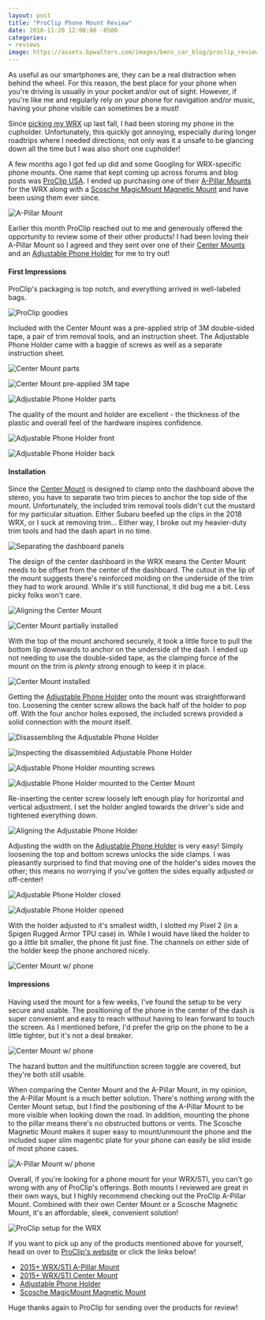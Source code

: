 ```yaml
---
layout: post
title: "ProClip Phone Mount Review"
date: 2018-11-20 12:00:00 -0500
categories:
- reviews
image: https://assets.bpwalters.com/images/bens_car_blog/proclip_review/proclip_center_with_phone.jpg
---
```


<span class="is-first-letter">A</span>s useful as our smartphones are, they can be a real distraction when behind the wheel. For this reason, the best place for your phone when you're driving is usually in your pocket and/or out of sight. However, if you're like me and regularly rely on your phone for navigation and/or music, having your phone visible can sometimes be a must!

Since [picking my WRX](/taking-delivery-of-my-wrx) up last fall, I had been storing my phone in the cupholder. Unfortunately, this quickly got annoying, especially during longer roadtrips where I needed directions; not only was it a unsafe to be glancing down all the time but I was also short one cupholder!

A few months ago I got fed up did and some Googling for WRX-specific phone mounts. One name that kept coming up across forums and blog posts was [ProClip USA](https://proclipusa.com). I ended up purchasing one of their [A-Pillar Mounts](https://www.proclipusa.com/product/804748-proclip-left-mount) for the WRX along with a [Scosche MagicMount Magnetic Mount](https://amzn.to/2DO8K8I) and have been using them ever since.

![A-Pillar Mount](https://assets.bpwalters.com/images/bens_car_blog/proclip_review/apillar_mount.jpg)

Earlier this month ProClip reached out to me and generously offered the opportunity to review some of their other products! I had been loving their A-Pillar Mount so I agreed and they sent over one of their [Center Mounts](https://www.proclipusa.com/product/241507-proclip-center-dash-mount) and an [Adjustable Phone Holder](https://www.proclipusa.com/product/adjustable-phone-holder) for me to try out!

#### First Impressions

ProClip's packaging is top notch, and everything arrived in well-labeled bags.

![ProClip goodies](https://assets.bpwalters.com/images/bens_car_blog/proclip_review/proclip_package_contents.jpg)

Included with the Center Mount was a pre-applied strip of 3M double-sided tape, a pair of trim removal tools, and an instruction sheet. The Adjustable Phone Holder came with a baggie of screws as well as a separate instruction sheet.

![Center Mount parts](https://assets.bpwalters.com/images/bens_car_blog/proclip_review/center_mount_packaging.jpg)

![Center Mount pre-applied 3M tape](https://assets.bpwalters.com/images/bens_car_blog/proclip_review/center_mount_tape.jpg)

![Adjustable Phone Holder parts](https://assets.bpwalters.com/images/bens_car_blog/proclip_review/adjustable_holder_packaging.jpg)


The quality of the mount and holder are excellent - the thickness of the plastic and overall feel of the hardware inspires confidence.

![Adjustable Phone Holder front](https://assets.bpwalters.com/images/bens_car_blog/proclip_review/adjustable_holder_front.jpg)

![Adjustable Phone Holder back](https://assets.bpwalters.com/images/bens_car_blog/proclip_review/adjustable_holder_back.jpg)


#### Installation

Since the [Center Mount](https://www.proclipusa.com/product/241507-proclip-center-dash-mount) is designed to clamp onto the dashboard above the stereo, you have to separate two trim pieces to anchor the top side of the mount. Unfortunately, the included trim removal tools didn't cut the mustard for my particular situation. Either Subaru beefed up the clips in the 2018 WRX, or I suck at removing trim... Either way, I broke out my heavier-duty trim tools and had the dash apart in no time.

![Separating the dashboard panels](https://assets.bpwalters.com/images/bens_car_blog/proclip_review/separating_dashboard.jpg)

The design of the center dashboard in the WRX means the Center Mount needs to be offset from the center of the dashboard. The cutout in the lip of the mount suggests there's reinforced molding on the underside of the trim they had to work around. While it's still functional, it did bug me a bit. Less picky folks won't care.

![Aligning the Center Mount](https://assets.bpwalters.com/images/bens_car_blog/proclip_review/center_mount_alignment.jpg)

![Center Mount partially installed](https://assets.bpwalters.com/images/bens_car_blog/proclip_review/center_mount_partial_install.jpg)

With the top of the mount anchored securely, it took a little force to pull the bottom lip downwards to anchor on the underside of the dash. I ended up not needing to use the double-sided tape, as the clamping force of the mount on the trim is *plenty* strong enough to keep it in place.

![Center Mount installed](https://assets.bpwalters.com/images/bens_car_blog/proclip_review/center_mount_installed.jpg)

Getting the [Adjustable Phone Holder](https://www.proclipusa.com/product/adjustable-phone-holder) onto the mount was straightforward too. Loosening the center screw allows the back half of the holder to pop off. With the four anchor holes exposed, the included screws provided a solid connection with the mount itself.

![Disassembling the Adjustable Phone Holder](https://assets.bpwalters.com/images/bens_car_blog/proclip_review/adjustable_holder_disassembly.jpg)

![Inspecting the disassembled Adjustable Phone Holder](https://assets.bpwalters.com/images/bens_car_blog/proclip_review/adjustable_holder_disassembled.jpg)

![Adjustable Phone Holder mounting screws](https://assets.bpwalters.com/images/bens_car_blog/proclip_review/adjustable_holder_screws.jpg)

![Adjustable Phone Holder mounted to the Center Mount](https://assets.bpwalters.com/images/bens_car_blog/proclip_review/adjustable_holder_mounted.jpg)

Re-inserting the center screw loosely left enough play for horizontal and vertical adjustment. I set the holder angled towards the driver's side and tightened everything down.

![Aligning the Adjustable Phone Holder](https://assets.bpwalters.com/images/bens_car_blog/proclip_review/center_mount_adjustable_holder.jpg)

Adjusting the width on the [Adjustable Phone Holder](https://www.proclipusa.com/product/adjustable-phone-holder) is very easy! Simply loosening the top and bottom screws unlocks the side clamps. I was pleasantly surprised to find that moving one of the holder's sides moves the other; this means no worrying if you've gotten the sides equally adjusted or off-center!

![Adjustable Phone Holder closed](https://assets.bpwalters.com/images/bens_car_blog/proclip_review/adjustable_holder_closed.jpg)

![Adjustable Phone Holder opened](https://assets.bpwalters.com/images/bens_car_blog/proclip_review/adjustable_holder_open.jpg)

With the holder adjusted to it's smallest width, I slotted my Pixel 2 (in a Spigen Rugged Armor TPU case) in. While I would have liked the holder to go a *little* bit smaller, the phone fit just fine. The channels on either side of the holder keep the phone anchored nicely.

![Center Mount w/ phone](https://assets.bpwalters.com/images/bens_car_blog/proclip_review/proclip_center_with_phone_2.jpg)

#### Impressions

Having used the mount for a few weeks, I've found the setup to be very secure and usable. The positioning of the phone in the center of the dash is super convenient and easy to reach without having to lean forward to touch the screen. As I mentioned before, I'd prefer the grip on the phone to be a little tighter, but it's not a deal breaker.

![Center Mount w/ phone](https://assets.bpwalters.com/images/bens_car_blog/proclip_review/proclip_center_with_phone_4.jpg)

The hazard button and the multifunction screen toggle are covered, but they're both still usable.

When comparing the Center Mount and the A-Pillar Mount, in my opinion, the A-Pillar Mount is a much better solution. There's nothing *wrong* with the Center Mount setup, but I find the positioning of the A-Pillar Mount to be more visible when looking down the road. In addition, mounting the phone to the pillar means there's no obstructed buttons or vents. The Scosche Magnetic Mount makes it super easy to mount/unmount the phone and the included super slim magentic plate for your phone can easily be slid inside of most phone cases.

![A-Pillar Mount w/ phone](https://assets.bpwalters.com/images/bens_car_blog/proclip_review/apillar_mount_with_phone.jpg)


Overall, if you're looking for a phone mount for your WRX/STI, you can't go wrong with any of ProClip's offerings. Both mounts I reviewed are great in their own ways, but I highly recommend checking out the ProClip A-Pillar Mount. Combined with their own Center Mount or a Scosche Magnetic Mount, it's an affordable, sleek, convenient solution!

![ProClip setup for the WRX](https://assets.bpwalters.com/images/bens_car_blog/proclip_review/proclip_setup_1.jpg)

If you want to pick up any of the products mentioned above for yourself, head on over to [ProClip's website](https://proclipusa.com) or click the links below!

* [2015+ WRX/STI A-Pillar Mount](https://www.proclipusa.com/product/804748-proclip-left-mount)
* [2015+ WRX/STI Center Mount](https://www.proclipusa.com/product/241507-proclip-center-dash-mount)
* [Adjustable Phone Holder](https://www.proclipusa.com/product/adjustable-phone-holder)
* [Scosche MagicMount Magnetic Mount](https://amzn.to/2DO8K8I)

Huge thanks again to ProClip for sending over the products for review!